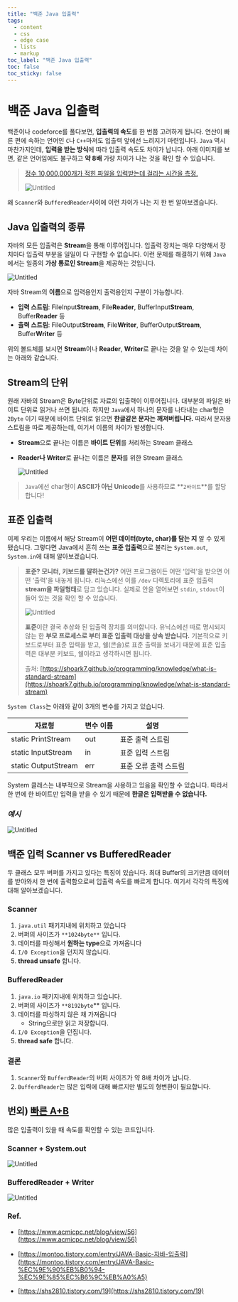 ```yaml
---
title: "백준 Java 입출력"
tags:
  - content
  - css
  - edge case
  - lists
  - markup
toc_label: "백준 Java 입출력"
toc: false
toc_sticky: false
---
```

# 백준 Java 입출력

백준이나 codeforce를 풀다보면, **입출력의 속도**를 한 번쯤 고려하게 됩니다. 연산이 빠른 편에 속하는 언어인 `C`나 `C++`마저도 입출력 앞에선 느려지기 마련입니다. `Java` 역시 마찬가지인데, **입력을 받는 방식**에 따라 입출력 속도도 차이가 납니다. 아래 이미지를 보면, 같은 언어임에도 불구하고 **약 8배** 가량 차이가 나는 것을 확인 할 수 있습니다.

> [정수 10,000,000개가 적힌 파일을 입력받는데 걸리는 시간을 측정.](https://www.acmicpc.net/blog/view/56)
> 
> 
> ![Untitled](/assets/images/116de4c35914427cafe6fee9c8f185f9/Untitled.png)
> 

왜 `Scanner`와 `BufferedReader`사이에 이런 차이가 나는 지 한 번 알아보겠습니다.

## Java 입출력의 종류

자바의 모든 입출력은 **Stream**을 통해 이루어집니다. 입출력 장치는 매우 다양해서 장치마다 입출력 부분을 일일이 다 구현할 수 없습니다. 이런 문제를 해결하기 위해 `Java`에서는 일종의 **가상 통로인 Stream**을 제공하는 것입니다.

![Untitled](/assets/images/116de4c35914427cafe6fee9c8f185f9/Untitled1.png)

자바 Stream의 **이름**으로 입력용인지 출력용인지 구분이 가능합니다.

- **입력 스트림**: FileInput**Stream**, File**Reader**, BufferInput**Stream**, Buffer**Reader** 등
- **출력 스트림**: FileOutput**Stream**, File**Writer**, BufferOutput**Stream**, Buffer**Writer** 등

위의 볼드체를 보시면 **Stream**이나 **Reader**, **Writer**로 끝나는 것을 알 수 있는데 차이는 아래와 같습니다.

## Stream의 단위

원래 자바의 Stream은 Byte단위로 자료의 입출력이 이루어집니다. 대부분의 파일은 바이트 단위로 읽거나 쓰면 됩니다. 하지만 `Java`에서 하나의 문자를 나타내는 char형은 `2Byte` 이기 때문에 바이트 단위로 읽으면 **한글같은 문자는 깨져버립니다.** 따라서 문자용 스트림을 따로 제공하는데, 여기서 이름의 차이가 발생합니다.

- **Stream**으로 끝나는 이름은 **바이트 단위**를 처리하는 Stream 클래스
- **Reader나 Writer**로 끝나는 이름은 **문자**를 위한 Stream 클래스
    
    ![Untitled](/assets/images/116de4c35914427cafe6fee9c8f185f9/Untitled2.png)
    

> `Java`에선 char형이 **ASCII가 아닌 Unicode**를 사용하므로 **`2바이트`**를 할당합니다!
> 

## 표준 입출력

이제 우리는 이름에서 해당 Stream이 **어떤 데이터(byte, char)를 담는 지** 알 수 있게 됐습니다. 그렇다면 Java에서 흔히 쓰는 **표준 입출력**으로 불리는 `System.out`, `System.in`에 대해 알아보겠습니다.

> **표준? 모니터, 키보드를 말하는건가?**
어떤 프로그램이든 어떤 ‘입력'을 받으면 어떤 ‘출력'을 내놓게 됩니다. 리눅스에선 이를 `/dev` 디렉토리에 표준 입출력 **stream을 파일형태**로 담고 있습니다. 실제로 안을 열어보면 `stdin`, `stdout`이 들어 있는 것을 확인 할 수 있습니다.
> 
> 
> ![Untitled](/assets/images/116de4c35914427cafe6fee9c8f185f9/Untitled3.png)
> 
> **표준**이란 결국 추상화 된 입출력 장치를 의미합니다. 유닉스에선 따로 명시되지 않는 한 **부모 프로세스로 부터 표준 입출력 대상을 상속 받습니다.** 기본적으로 키보드로부터 표준 입력을 받고, 쉘(콘솔)로 표준 출력을 보내기 때문에 표준 입출력은 대부분 키보드, 쉘이라고 생각하시면 됩니다.
> 
> 출처: [https://shoark7.github.io/programming/knowledge/what-is-standard-stream](https://shoark7.github.io/programming/knowledge/what-is-standard-stream)
> 

`System Class`는 아래와 같이 3개의 변수를 가지고 있습니다.

| 자료형 | 변수 이름 | 설명 |
| --- | --- | --- |
| static PrintStream | out | 표준 출력 스트림 |
| static InputStream | in | 표준 입력 스트림 |
| static OutputStream | err | 표준 오류 출력 스트림 |

System 클래스는 내부적으로 Stream을 사용하고 있음을 확인할 수 있습니다. 따라서 한 번에 한 바이트만 입력을 받을 수 있기 때문에 **한글은 입력받을 수 없습니다.**

### *예시*

<script src="https://gist.github.com/gusah009/38cb2ffce4ec98ee4f293ae22639e10b.js"></script>

![Untitled](/assets/images/116de4c35914427cafe6fee9c8f185f9/image.png)

## 백준 입력 Scanner vs BufferedReader

두 클래스 모두 버퍼를 가지고 있다는 특징이 있습니다. 최대 Buffer의 크기만큼 데이터를 받아와서 한 번에 출력함으로써 입출력 속도를 빠르게 합니다. 여기서 각각의 특징에 대해 알아보겠습니다.

### Scanner

1. `java.util` 패키지내에 위치하고 있습니다
2. 버퍼의 사이즈가 `**1024byte**` 입니다.
3. 데이터를 파싱해서 **원하는 type**으로 가져옵니다
4. `I/O Exception`을 던지지 않습니다.
5. **thread unsafe** 합니다.

### BufferedReader

1. `java.io` 패키지내에 위치하고 있습니다.
2. 버퍼의 사이즈가 `**8192byte`** 입니다.
3. 데이터를 파싱하지 않은 채 가져옵니다
    - String으로만 읽고 저장합니다.
4. `I/O Exception`을 던집니다.
5. **thread safe** 합니다.

### 결론

1. `Scanner`와 `BufferdReader`의 버퍼 사이즈가 약 8배 차이가 납니다.
2. `BufferdReader`는 많은 입력에 대해 빠르지만 별도의 형변환이 필요합니다.

## 번외) [빠른 A+B](https://www.acmicpc.net/problem/15552)

많은 입출력이 있을 때 속도를 확인할 수 있는 코드입니다.

### Scanner + System.out

<script src="https://gist.github.com/gusah009/f634c2f0117003ef40898f84dd36a013.js"></script>

![Untitled](/assets/images/116de4c35914427cafe6fee9c8f185f9/Untitled6.png)

### BufferedReader + Writer

<script src="https://gist.github.com/gusah009/8a1822f7d6ab5b5e91fdfd41b14fc2d6.js"></script>

![Untitled](/assets/images/116de4c35914427cafe6fee9c8f185f9/Untitled7.png)

### Ref.

- [https://www.acmicpc.net/blog/view/56](https://www.acmicpc.net/blog/view/56)

- [https://montoo.tistory.com/entry/JAVA-Basic-자바-입출력](https://montoo.tistory.com/entry/JAVA-Basic-%EC%9E%90%EB%B0%94-%EC%9E%85%EC%B6%9C%EB%A0%A5)

- [https://shs2810.tistory.com/19](https://shs2810.tistory.com/19)